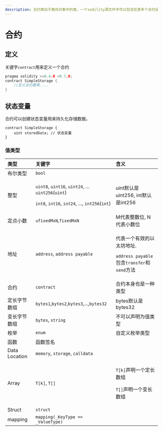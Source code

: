 ```yaml
---
description: 合约类似于面向对象中的类，一个sodility源文件中可以包含任意多个合约定义。
---
```


# 合约

## 定义

关键字`contract`用来定义一个合约

```cpp
pragma solidity >=0.4.0 <0.7.0;
contract SimpleStorage {
    //定义合约要素....
}
```

## 状态变量

合约可以创建状态变量用来持久化存储数据。

```text
contract SimpleStorage {
    uint storedData; // 状态变量
}
```

### 值类型

<table>
  <thead>
    <tr>
      <th style="text-align:left">&#x7C7B;&#x578B;</th>
      <th style="text-align:left">&#x5173;&#x952E;&#x5B57;</th>
      <th style="text-align:left">&#x542B;&#x4E49;</th>
    </tr>
  </thead>
  <tbody>
    <tr>
      <td style="text-align:left">&#x5E03;&#x5C14;&#x7C7B;&#x578B;</td>
      <td style="text-align:left"><code>bool</code>
      </td>
      <td style="text-align:left"></td>
    </tr>
    <tr>
      <td style="text-align:left">&#x6574;&#x578B;</td>
      <td style="text-align:left">
        <p><code>uint8</code>, <code>uint16</code>, <code>uint24</code>, ... <code>uint256</code>(<code>uint</code>)</p>
        <p><code>int8</code>, <code>int16</code>, <code>int24</code>, ..., <code>int256</code>(<code>int</code>)</p>
      </td>
      <td style="text-align:left">uint&#x9ED8;&#x8BA4;&#x662F;uint256, int&#x9ED8;&#x8BA4;&#x662F;int256</td>
    </tr>
    <tr>
      <td style="text-align:left">&#x5B9A;&#x70B9;&#x5C0F;&#x6570;</td>
      <td style="text-align:left"><code>ufixedMxN</code>,<code>fixedMxN</code>
      </td>
      <td style="text-align:left">M&#x4EE3;&#x8868;&#x6574;&#x6570;&#x4F4D;, N&#x4EE3;&#x8868;&#x5C0F;&#x6570;&#x4F4D;</td>
    </tr>
    <tr>
      <td style="text-align:left">&#x5730;&#x5740;</td>
      <td style="text-align:left"><code>address</code>, <code>address payable</code>
      </td>
      <td style="text-align:left">
        <p>&#x4EE3;&#x8868;&#x4E00;&#x4E2A;&#x6709;&#x6548;&#x7684;&#x4EE5;&#x592A;&#x574A;&#x5730;&#x5740;.</p>
        <p><code>address payable</code>&#x5305;&#x542B;<code>transfer</code>&#x548C;<code>send</code>&#x65B9;&#x6CD5;</p>
      </td>
    </tr>
    <tr>
      <td style="text-align:left">&#x5408;&#x7EA6;</td>
      <td style="text-align:left"><code>contract</code>
      </td>
      <td style="text-align:left">&#x5408;&#x7EA6;&#x672C;&#x8EAB;&#x4E5F;&#x662F;&#x4E00;&#x79CD;&#x7C7B;&#x578B;</td>
    </tr>
    <tr>
      <td style="text-align:left">&#x5B9A;&#x957F;&#x5B57;&#x8282;&#x6570;&#x7EC4;</td>
      <td style="text-align:left"><code>bytes1</code>,<code>bytes2</code>,<code>bytes3</code>,...,<code>bytes32</code>
      </td>
      <td style="text-align:left">bytes&#x9ED8;&#x8BA4;&#x662F;bytes32</td>
    </tr>
    <tr>
      <td style="text-align:left">&#x53D8;&#x957F;&#x5B57;&#x8282;&#x6570;&#x7EC4;</td>
      <td style="text-align:left"><code>bytes</code>, <code>string</code>
      </td>
      <td style="text-align:left">&#x4E0D;&#x53EF;&#x4EE5;&#x58F0;&#x660E;&#x4E3A;&#x503C;&#x7C7B;&#x578B;</td>
    </tr>
    <tr>
      <td style="text-align:left">&#x679A;&#x4E3E;</td>
      <td style="text-align:left"><code>enum</code>
      </td>
      <td style="text-align:left">&#x81EA;&#x5B9A;&#x4E49;&#x679A;&#x4E3E;&#x7C7B;&#x578B;</td>
    </tr>
    <tr>
      <td style="text-align:left">&#x51FD;&#x6570;</td>
      <td style="text-align:left">&#x51FD;&#x6570;&#x7B7E;&#x540D;</td>
      <td style="text-align:left"></td>
    </tr>
    <tr>
      <td style="text-align:left">Data Location</td>
      <td style="text-align:left"><code>memory</code>, <code>storage</code>, <code>calldata</code>
      </td>
      <td style="text-align:left"></td>
    </tr>
    <tr>
      <td style="text-align:left">Array</td>
      <td style="text-align:left"><code>T[k]</code>, <code>T[]</code>
      </td>
      <td style="text-align:left">
        <p><code>T[k]</code>&#x58F0;&#x660E;&#x4E00;&#x4E2A;&#x5B9A;&#x957F;&#x6570;&#x7EC4;</p>
        <p><code>T[]</code>&#x58F0;&#x660E;&#x4E00;&#x4E2A;&#x53D8;&#x957F;&#x6570;&#x7EC4;</p>
      </td>
    </tr>
    <tr>
      <td style="text-align:left">Struct</td>
      <td style="text-align:left"><code>struct</code>
      </td>
      <td style="text-align:left"></td>
    </tr>
    <tr>
      <td style="text-align:left">mapping</td>
      <td style="text-align:left"><code>mapping(_KeyType =&gt; _ValueType)</code>
      </td>
      <td style="text-align:left"></td>
    </tr>
  </tbody>
</table>

